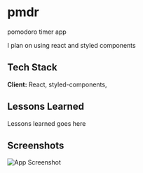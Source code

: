 
# pmdr

pomodoro timer app


I plan on using react and styled components


## Tech Stack

**Client:** React, styled-components, 


  
## Lessons Learned

Lessons learned goes here
  
## Screenshots

![App Screenshot](https://via.placeholder.com/468x300?text=App+Screenshot+Here)

  